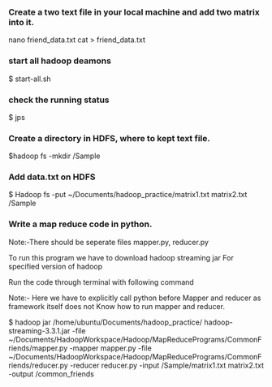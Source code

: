 ### Create a two text file in your local machine and add two matrix into it.
nano friend_data.txt
cat > friend_data.txt

### start all hadoop deamons
$ start-all.sh

### check the running status
$ jps

### Create a directory in HDFS, where to kept text file.
$hadoop fs -mkdir /Sample

### Add data.txt on HDFS
$ Hadoop fs -put ~/Documents/hadoop_practice/matrix1.txt matrix2.txt /Sample

### Write a map reduce code in python.
Note:-There should be seperate files mapper.py, reducer.py

To run this program we have to download hadoop streaming jar
For specified version of hadoop

Run the code through terminal with following command

Note:- Here we have to explicitly call python before
Mapper and reducer as framework itself does not
Know how to run mapper and reducer.

$ hadoop jar /home/ubuntu/Documents/hadoop_practice/
hadoop-streaming-3.3.1.jar
-file ~/Documents/HadoopWorkspace/Hadoop/MapReducePrograms/CommonFriends/mapper.py
-mapper mapper.py
-file ~/Documents/HadoopWorkspace/Hadoop/MapReducePrograms/CommonFriends/reducer.py
-reducer reducer.py
-input /Sample/matrix1.txt matrix2.txt  
-output /common_friends